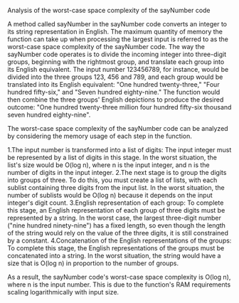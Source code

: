 Analysis of the worst-case space complexity of the sayNumber code

A method called sayNumber in the sayNumber code converts an integer to its string representation in English. The maximum quantity of memory the function can take up when processing the largest input is referred 
to as the worst-case space complexity of the sayNumber code. The way the sayNumber code operates is to divide the incoming integer into three-digit groups, 
beginning with the rightmost group, and translate each group into its English equivalent. The input number 123456789, for instance, 
would be divided into the three groups 123, 456 and 789, and each group would be translated into its English equivalent: "One hundred twenty-three," 
"Four hundred fifty-six," and "Seven hundred eighty-nine." The function would then combine the three groups' English depictions to produce the desired outcome: 
"One hundred twenty-three million four hundred fifty-six thousand seven hundred eighty-nine".

The worst-case space complexity of the sayNumber code can be analyzed by considering the memory usage of each step in the function.

1.The input number is transformed into a list of digits: The input integer must be represented by a list of digits in this stage. In the worst situation, the list's size would be O(log n), where n is the input integer, and n is the number of digits in the input integer.
2.The next stage is to group the digits into groups of three. To do this, you must create a list of lists, with each sublist containing three digits from the input list. In the worst situation, the number of sublists would be O(log n) because it depends on the input integer's digit count.
3.English representation of each group: To complete this stage, an English representation of each group of three digits must be represented by a string. In the worst case, the largest three-digit number ("nine hundred ninety-nine") has a fixed length, so even though the length of the string would rely on the value of the three digits, it is still constrained by a constant.
4.Concatenation of the English representations of the groups: To complete this stage, the English representations of the groups must be concatenated into a string. In the worst situation, the string would have a size that is O(log n) in proportion to the number of groups.

As a result, the sayNumber code's worst-case space complexity is O(log n), where n is the input number. This is due to the function's RAM requirements scaling logarithmically with input size.
